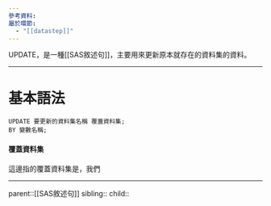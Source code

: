 ```yaml
---
參考資料: 
屬於環節:
  - "[[datastep]]"
---
```

UPDATE，是一種[[SAS敘述句]]，主要用來更新原本就存在的資料集的資料。
- - -
# 基本語法
```SAS
UPDATE 要更新的資料集名稱 覆蓋資料集;
BY 變數名稱;
```
#### 覆蓋資料集
這邊指的覆蓋資料集是，我們

- - -
parent::[[SAS敘述句]]
sibling::
child::